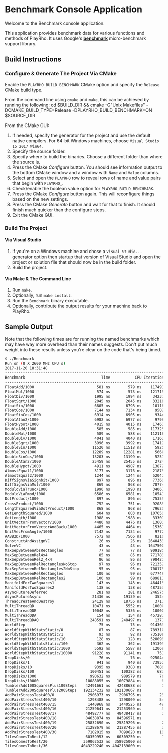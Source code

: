 # Benchmark Console Application

Welcome to the Benchmark console application.

This application provides benchmark data for various functions and methods of PlayRho. It uses Google's [**benchmark**](https://github.com/google/benchmark) micro-benchmark support library.

## Build Instructions

### Configure &amp; Generate The Project Via CMake

Enable the `PLAYRHO_BUILD_BENCHMARK` CMake option and specify the `Release` CMake build type.

From the command line using `cmake` and `make`, this can be achieved by running the following:
    cd $BUILD_DIR && cmake -G"Unix Makefiles" -DCMAKE_BUILD_TYPE=Release -DPLAYRHO_BUILD_BENCHMARK=ON $SOURCE_DIR

From the CMake GUI:
1. If needed, specify the generator for the project and use the default native compilers. For 64-bit Windows machines, choose `Visual Studio 15 2017 Win64`.
1. Specify the source folder.
1. Specify where to build the binaries. Choose a different folder than where the source is.
1. Press the CMake *Configure* button. You should see information output to the bottom CMake window and a window with `Name` and `Value` columns.
1. Select and open the `PLAYRHO` row to reveal rows of name and value pairs that begin with `PLAYRHO_`.
1. Check/enable the boolean value option for `PLAYRHO_BUILD_BENCHMARK`.
1. Press the CMake *Configure* button again. This will reconfigure things based on the new settings.
1. Press the CMake *Generate* button and wait for that to finish. It should finish much quicker than the configure steps.
1. Exit the CMake GUI.

### Build The Project

#### Via Visual Studio
1. If you're on a Windows machine and chose a `Visual Studio...` generator option then startup that version of Visual Studio and open the project or solution file that should now be in the build folder.
1. Build the project.

#### Via Make &amp; The Command Line
1. Run `make`.
1. Optionally, run `make install`.
1. Run the `Benchmark` binary executable.
1. Optionally, contribute the output results for your machine back to PlayRho.

## Sample Output

Note that the following times are for running the named benchmarks which may have way more overhead than their names suggests. Don't put much weight into these results unless you're clear on the code that's being timed.

```sh
$ ./Benchmark
Run on (8 X 2600 MHz CPU s)
2017-11-20 18:31:48
-------------------------------------------------------------------------
Benchmark                                  Time           CPU Iterations
-------------------------------------------------------------------------
FloatAdd/1000                            581 ns        579 ns    1174911
FloatMul/1000                            574 ns        573 ns    1217158
FloatDiv/1000                           1995 ns       1994 ns     342374
FloatSqrt/1000                          2045 ns       2045 ns     332186
FloatSin/1000                           6805 ns       6798 ns     101185
FloatCos/1000                           7144 ns       7134 ns      95021
FloatSinCos/1000                        6914 ns       6905 ns      93443
FloatAtan2/1000                         6982 ns       6977 ns      97983
FloatHypot/1000                         4015 ns       4015 ns     174633
DoubleAdd/1000                           585 ns        585 ns    1173256
DoubleMul/1000                           589 ns        588 ns    1121184
DoubleDiv/1000                          4041 ns       4040 ns     171622
DoubleSqrt/1000                         3996 ns       3992 ns     174198
DoubleSin/1000                         11520 ns      11518 ns      59252
DoubleCos/1000                         12289 ns      12281 ns      56609
DoubleSinCos/1000                      13203 ns      13199 ns      52519
DoubleAtan2/1000                       25459 ns      25455 ns      27246
DoubleHypot/1000                        4911 ns       4907 ns     138726
AlmostEqual1/1000                       3177 ns       3176 ns     218750
AlmostEqual2/1000                       1244 ns       1244 ns     520477
DiffSignsViaSignbit/1000                 897 ns        896 ns     773600
DiffSignsViaMul/1000                     869 ns        868 ns     787747
ModuloViaTrunc/1000                     1990 ns       1990 ns     340677
ModuloViaFmod/1000                      6586 ns       6581 ns     105415
DotProduct/1000                          897 ns        896 ns     753596
CrossProduct/1000                        752 ns        751 ns     920859
LengthSquaredViaDotProduct/1000          868 ns        868 ns     796251
GetLengthSquared/1000                    604 ns        603 ns    1076509
GetLength/1000                          1988 ns       1988 ns     333072
UnitVectorFromVector/1000               4480 ns       4476 ns     136012
UnitVectorFromVectorAndBack/1000        4465 ns       4464 ns     153616
UnitVecFromAngle/1000                   7142 ns       7134 ns      97723
AABB2D/1000                             7572 ns       7566 ns      82166
ConstructAndAssignVC                      26 ns         26 ns   26404333
SolveVC                                   43 ns         43 ns   16475007
MaxSepBetweenAbsRectangles                77 ns         77 ns    9091854
MaxSepBetweenRel4x4                       85 ns         85 ns    7717836
MaxSepBetweenRel2_4x4                     86 ns         86 ns    7984214
MaxSepBetweenRelRectanglesNoStop          97 ns         96 ns    7213520
MaxSepBetweenRelRectangles2NoStop         95 ns         95 ns    7001750
MaxSepBetweenRelRectangles               100 ns         99 ns    6777495
MaxSepBetweenRelRectangles2              100 ns         99 ns    6898115
ManifoldForTwoSquares1                   143 ns        143 ns    4644158
ManifoldForTwoSquares2                   138 ns        138 ns    4873532
AsyncFutureDeferred                      281 ns        281 ns    2465752
AsyncFutureAsync                       21436 ns      19139 ns      35243
ThreadCreateAndDestroy                 24129 ns      18756 ns      37133
MultiThreadQD                          10471 ns       5552 ns     100000
MultiThreadQDE                         10048 ns       5336 ns     100000
MultiThreadQDA                           154 ns        154 ns    4572832
MultiThreadQDAQ                       248591 ns     248497 ns      13713
WorldStep                                 75 ns         75 ns    9143633
WorldStepWithStatsStatic/0                87 ns         87 ns    7893105
WorldStepWithStatsStatic/1                93 ns         92 ns    7351088
WorldStepWithStatsStatic/10              128 ns        128 ns    5280986
WorldStepWithStatsStatic/100             362 ns        362 ns    1913991
WorldStepWithStatsStatic/1000           5592 ns       5587 ns     120688
WorldStepWithStatsStatic/10000         91228 ns      91141 ns       7512
DropDisks/0                               76 ns         76 ns    9250449
DropDisks/1                              941 ns        940 ns     739528
DropDisks/10                            9395 ns       9388 ns      70862
DropDisks/100                         100451 ns     100382 ns       6838
DropDisks/1000                        990632 ns     989579 ns        705
DropDisks/10000                     10088055 ns   10079884 ns         69
TumblerAdd100SquaresPlus100Steps    42491661 ns   42488688 ns         16
TumblerAdd200SquaresPlus200Steps   192134232 ns  192130667 ns          3
AddPairStressTest400/0               2906973 ns    2906795 ns        234
AddPairStressTest400/10              1298488 ns    1298009 ns        546
AddPairStressTest400/15              1440968 ns    1440525 ns        493
AddPairStressTest400/16             21259641 ns   21253969 ns         32
AddPairStressTest400/17             48492777 ns   48438417 ns         12
AddPairStressTest400/18             84638874 ns   84596571 ns          7
AddPairStressTest400/19             25832690 ns   25819296 ns         27
AddPairStressTest400/20             21288679 ns   21287455 ns         33
AddPairStressTest400/30              7102015 ns    7099620 ns        100
TilesComesToRest/12                 60359953 ns   60309250 ns         12
TilesComesToRest/20                359062532 ns  358925000 ns          2
TilesComesToRest/36               4043229240 ns 4042139000 ns          1
```
